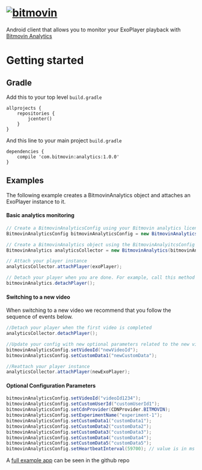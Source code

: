 # [![bitmovin](http://bitmovin-a.akamaihd.net/webpages/bitmovin-logo-github.png)](http://www.bitmovin.com)
Android client that allows you to monitor your ExoPlayer playback with [Bitmovin Analytics](https://bitmovin.com/video-analytics/)

# Getting started
## Gradle

Add this to your top level `build.gradle`

```
allprojects {
    repositories {
        jcenter()
    }
}
```

And this line to your main project `build.gradle`

```
dependencies {
    compile 'com.bitmovin:analytics:1.0.0'
}
```

## Examples

The following example creates a BitmovinAnalytics object and attaches an ExoPlayer instance to it. 

#### Basic analytics monitoring 
```java
// Create a BitmovinAnalyticsConfig using your Bitmovin analytics license key and your Bitmovin Player Key
BitmovinAnalyticsConfig bitmovinAnalyticsConfig = new BitmovinAnalyticsConfig("<BITMOVIN_ANALYTICS_KEY>", getApplicationContext());

// Create a BitmovinAnalytics object using the BitmovinAnalyitcsConfig you just created
BitmovinAnalytics analyticsCollector = new BitmovinAnalytics(bitmovinAnalyticsConfig);

// Attach your player instance
analyticsCollector.attachPlayer(exoPlayer);

// Detach your player when you are done. For example, call this method when you call ExoPlayer's release() method
bitmovinAnalytics.detachPlayer();
```

#### Switching to a new video 
When switching to a new video we recommend that you follow the sequence of events below. 

```java
//Detach your player when the first video is completed 
analyticsCollector.detachPlayer();

//Update your config with new optional parameters related to the new video playback
bitmovinAnalyticsConfig.setVideoId("newVideoId"); 
bitmovinAnalyticsConfig.setCustomData1("newCustomData"); 

//Reattach your player instance 
analyticsCollector.attachPlayer(newExoPlayer);
``` 


#### Optional Configuration Parameters
```java
bitmovinAnalyticsConfig.setVideoId("videoId1234"); 
bitmovinAnalyticsConfig.setCustomUserId("customUserId1");
bitmovinAnalyticsConfig.setCdnProvider(CDNProvider.BITMOVIN);
bitmovinAnalyticsConfig.setExperimentName("experiment-1");
bitmovinAnalyticsConfig.setCustomData1("customData1");
bitmovinAnalyticsConfig.setCustomData2("customData2");
bitmovinAnalyticsConfig.setCustomData3("customData3");
bitmovinAnalyticsConfig.setCustomData4("customData4");
bitmovinAnalyticsConfig.setCustomData5("customData5");
bitmovinAnalyticsConfig.setHeartbeatInterval(59700); // value is in ms 

```

A [full example app](https://github.com/bitmovin/bitmovin-analytics-exoplayer-private/blob/master/exoplayeranalyticsexample/src/main/java/com/bitmovin/exoplayeranalyticsexample/MainActivity.java) can be seen in the github repo 
